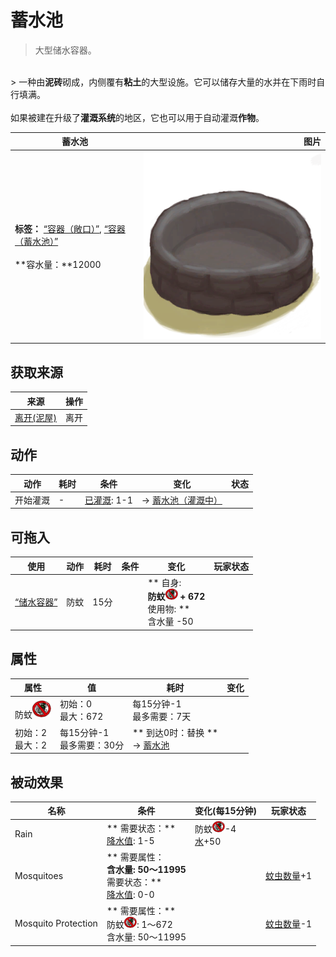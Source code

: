 # 蓄水池  
> 大型储水容器。  
<br>  
> 一种由<b>泥砖</b>砌成，内侧覆有<b>粘土</b>的大型设施。它可以储存大量的水并在下雨时自行填满。<br><br>如果被建在升级了<b>灌溉系统</b>的地区，它也可以用于自动灌溉<b>作物</b>。  
  
  蓄水池  |   图片   
 ----  |  ----:   
 **标签：**	[“容器（敞口）”](tag_ContainerOpen.md), [“容器（蓄水池）”](tag_ContainerReservoir.md)<br><br>**容水量：**12000  |  <img decoding="async" src="Sprite/ReservoirEmpty.png" href="a.md" style="max-width:300px;max-height:300px;">   
  
## 获取来源  
来源  |  操作  
----  |  ----  
[离开(泥屋)](MudHutExitRuins.md)  |  离开  
## 动作  
动作  |  耗时  |  条件  |  变化  |  状态  
----  |  ----  |  ----  |  ----  |  ----  
开始灌溉<br>  |  -  |  [已灌溉](Irrigated.md): 1-1  |  → [蓄水池（灌溉中）](WaterReservoirIrrigating.md)  |    
## 可拖入  
使用  |  动作  |  耗时  |  条件  |  变化  |  玩家状态  
----  |  ----  |  ----  |  ----  |  ----  |  ----  
[“储水容器”](tag_WaterContainer.md)  |  防蚊  |  15分  |    |  ** 自身: **<br>防蚊<img decoding="async" src="Sprite/BugsNot.png" href="a.md" style="max-width:20px;max-height:20px;"> + 672<br>** 使用物: **<br>含水量  -50  |    
## 属性   
属性  |  值  |  耗时  |  变化  
----  |  ----  |  ----  |  ----  
防蚊<img decoding="async" src="Sprite/BugsNot.png" href="a.md" style="max-width:30px;max-height:30px;">  |  初始：0<br>最大：672  |  每15分钟-1<br>最多需要：7天  |    
  |  初始：2<br>最大：2  |  每15分钟-1<br>最多需要：30分  |  ** 到达0时：替换 **<br>→ [蓄水池](WaterReservoir.md)  
## 被动效果  
名称  |  条件  |  变化(每15分钟)  |  玩家状态  
----  |  ----  |  ----  |  ----  
Rain  |  ** 需要状态：**<br>[降水值](RainValue.md): 1-5  |  防蚊<img decoding="async" src="Sprite/BugsNot.png" href="a.md" style="max-width:20px;max-height:20px;">-4<br>[水](LQ_Water.md)+50  |    
Mosquitoes  |  ** 需要属性：**<br>含水量: 50～11995<br>** 需要状态：**<br>[降水值](RainValue.md): 0-0  |    |  [蚊虫数量](BugPopulation.md)+1  
Mosquito Protection  |  ** 需要属性：**<br>防蚊<img decoding="async" src="Sprite/BugsNot.png" href="a.md" style="max-width:20px;max-height:20px;">: 1～672<br>含水量: 50～11995  |    |  [蚊虫数量](BugPopulation.md)-1  
